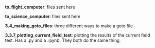 **to_flight_computer**: files sent here

**to_science_computer**: files sent here

**3.4_making_goto_files**: three different ways to make a goto file

**3.3.7_plotting_current_field_test**: plotting the results of the current field test. Has a .py and a .ipynb. They both do the same thing.